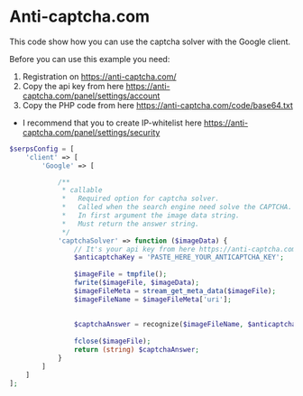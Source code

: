 Anti-captcha.com
============

This code show how you can use the captcha solver with the Google client.

Before you can use this example you need:

1.  Registration on https://anti-captcha.com/
2.  Copy the api key from here https://anti-captcha.com/panel/settings/account
3.  Copy the PHP code from here https://anti-captcha.com/code/base64.txt

* I recommend that you to create IP-whitelist here https://anti-captcha.com/panel/settings/security

```php
$serpsConfig = [
    'client' => [
        'Google' => [

            /**
             * callable  
             *   Required option for captcha solver.
             *   Called when the search engine need solve the CAPTCHA.
             *   In first argument the image data string.
             *   Must return the answer string.
             */
            'captchaSolver' => function ($imageData) {
                // It's your api key from here https://anti-captcha.com/panel/settings/account
                $anticaptchaKey = 'PASTE_HERE_YOUR_ANTICAPTCHA_KEY';
            
                $imageFile = tmpfile();
                fwrite($imageFile, $imageData);
                $imageFileMeta = stream_get_meta_data($imageFile);
                $imageFileName = $imageFileMeta['uri'];
                
                
                $captchaAnswer = recognize($imageFileName, $anticaptchaKey, false);
                
                fclose($imageFile);
                return (string) $captchaAnswer;
            }
        ]
    ]
];

```
